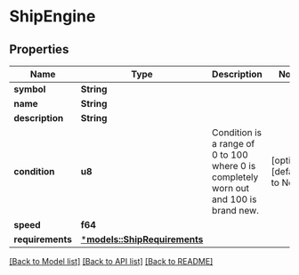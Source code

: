 # ShipEngine

## Properties
Name | Type | Description | Notes
------------ | ------------- | ------------- | -------------
**symbol** | **String** |  | 
**name** | **String** |  | 
**description** | **String** |  | 
**condition** | **u8** | Condition is a range of 0 to 100 where 0 is completely worn out and 100 is brand new. | [optional] [default to None]
**speed** | **f64** |  | 
**requirements** | [***models::ShipRequirements**](ShipRequirements.md) |  | 

[[Back to Model list]](../README.md#documentation-for-models) [[Back to API list]](../README.md#documentation-for-api-endpoints) [[Back to README]](../README.md)


